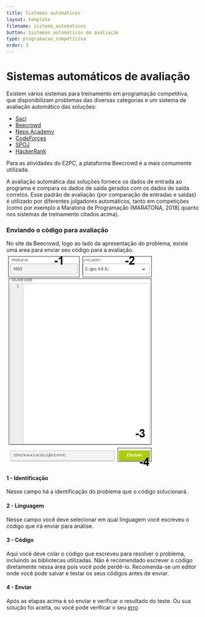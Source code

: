 ```yaml
---
title: Sistemas automáticos
layout: template
filename: sistema_automaticos
button: Sistemas automáticos de avaliação
type: programacao_competitiva
order: 3
---
```


# Sistemas automáticos de avaliação
Existem vários sistemas para treinamento em programação competitiva, que disponibilizam problemas das diversas categorias e um sistema de avaliação automático das soluções:

- [Saci](https://olimpiada.ic.unicamp.br/saci/)
- [Beecrowd](https://www.beecrowd.com.br/judge/en/login)
- [Neps Academy](https://neps.academy/)
- [CodeForces](https://codeforces.com/)
- [SPOJ](https://www.spoj.com/)
- [HackerRank](https://www.hackerrank.com/domains/algorithms)

Para as atividades do E2PC, a plataforma Beecrowd é a mais comumente utilizada.

A avaliação automática das soluções fornece os dados de entrada ao programa e compara os dados de saída gerados com os dados de saída corretos. Esse padrão de avaliação (por comparação de entradas e saídas) é utilizado por diferentes julgadores automáticos, tanto em competições (como por exemplo a Maratona de Programação (MARATONA, 2018) quanto nos sistemas de treinamento citados acima).

### Enviando o código para avaliação

No site da Beecrowd, logo ao lado da apresentação do problema, existe uma area para enviar seu código para a avaliação.
![Anatomia](/assets/images/Uri_envio.png)

#### 1 - Identificação
Nesse campo há a identificação do problema que o código solucionará.

#### 2 - Linguagem
Nesse campo você deve selecionar em qual linguagem você escreveu o código que irá enviar para análise.

#### 3 - Código
Aqui você deve colar o código que escreveu para resolver o problema, incluindo as bibliotecas utilizadas. Não é recomendado escrever o código diretamente nessa área pois você pode perdê-lo. Recomenda-se um editor onde você pode salvar e testar os seus códigos antes de enviar.

#### 4 - Enviar
Após as etapas acima é só enviar e verificar o resultado do teste. 
Ou sua solução foi aceita, ou você pode verificar o seu [erro](/programacao_competitiva/erros_comuns.md)

